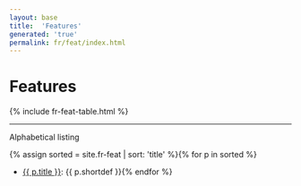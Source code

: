 ```yaml
---
layout: base
title:  'Features'
generated: 'true'
permalink: fr/feat/index.html
---
```


# Features

{% include fr-feat-table.html %}

----------

Alphabetical listing

{% assign sorted = site.fr-feat | sort: 'title' %}{% for p in sorted %}
* [{{ p.title }}](): {{ p.shortdef }}{% endfor %}

